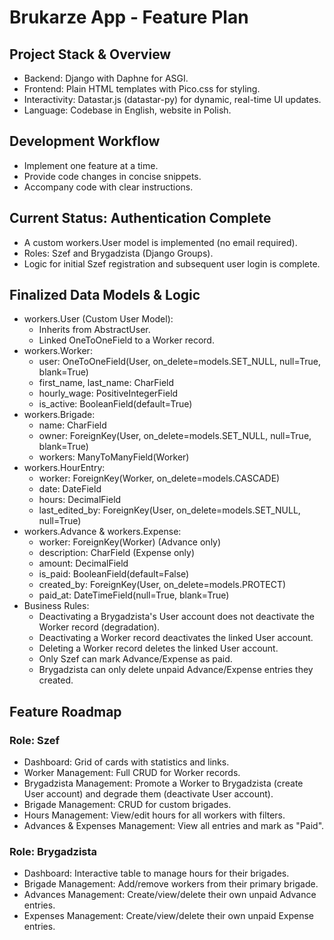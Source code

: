 # Brukarze App - Feature Plan

## Project Stack & Overview

- Backend: Django with Daphne for ASGI.
- Frontend: Plain HTML templates with Pico.css for styling.
- Interactivity: Datastar.js (datastar-py) for dynamic, real-time UI updates.
- Language: Codebase in English, website in Polish.

## Development Workflow

- Implement one feature at a time.
- Provide code changes in concise snippets.
- Accompany code with clear instructions.

## Current Status: Authentication Complete

- A custom workers.User model is implemented (no email required).
- Roles: Szef and Brygadzista (Django Groups).
- Logic for initial Szef registration and subsequent user login is complete.

## Finalized Data Models & Logic

- workers.User (Custom User Model):
  - Inherits from AbstractUser.
  - Linked OneToOneField to a Worker record.
- workers.Worker:
  - user: OneToOneField(User, on_delete=models.SET_NULL, null=True, blank=True)
  - first_name, last_name: CharField
  - hourly_wage: PositiveIntegerField
  - is_active: BooleanField(default=True)
- workers.Brigade:
  - name: CharField
  - owner: ForeignKey(User, on_delete=models.SET_NULL, null=True, blank=True)
  - workers: ManyToManyField(Worker)
- workers.HourEntry:
  - worker: ForeignKey(Worker, on_delete=models.CASCADE)
  - date: DateField
  - hours: DecimalField
  - last_edited_by: ForeignKey(User, on_delete=models.SET_NULL, null=True)
- workers.Advance & workers.Expense:
  - worker: ForeignKey(Worker) (Advance only)
  - description: CharField (Expense only)
  - amount: DecimalField
  - is_paid: BooleanField(default=False)
  - created_by: ForeignKey(User, on_delete=models.PROTECT)
  - paid_at: DateTimeField(null=True, blank=True)
- Business Rules:
  - Deactivating a Brygadzista's User account does not deactivate the Worker record (degradation).
  - Deactivating a Worker record deactivates the linked User account.
  - Deleting a Worker record deletes the linked User account.
  - Only Szef can mark Advance/Expense as paid.
  - Brygadzista can only delete unpaid Advance/Expense entries they created.

## Feature Roadmap

### Role: Szef

- Dashboard: Grid of cards with statistics and links.
- Worker Management: Full CRUD for Worker records.
- Brygadzista Management: Promote a Worker to Brygadzista (create User account) and degrade them (deactivate User account).
- Brigade Management: CRUD for custom brigades.
- Hours Management: View/edit hours for all workers with filters.
- Advances & Expenses Management: View all entries and mark as "Paid".

### Role: Brygadzista

- Dashboard: Interactive table to manage hours for their brigades.
- Brigade Management: Add/remove workers from their primary brigade.
- Advances Management: Create/view/delete their own unpaid Advance entries.
- Expenses Management: Create/view/delete their own unpaid Expense entries.
